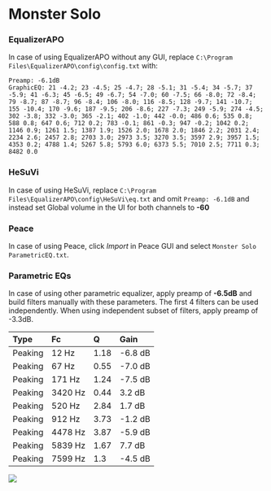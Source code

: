# Monster Solo

### EqualizerAPO
In case of using EqualizerAPO without any GUI, replace `C:\Program Files\EqualizerAPO\config\config.txt`
with:
```
Preamp: -6.1dB
GraphicEQ: 21 -4.2; 23 -4.5; 25 -4.7; 28 -5.1; 31 -5.4; 34 -5.7; 37 -5.9; 41 -6.3; 45 -6.5; 49 -6.7; 54 -7.0; 60 -7.5; 66 -8.0; 72 -8.4; 79 -8.7; 87 -8.7; 96 -8.4; 106 -8.0; 116 -8.5; 128 -9.7; 141 -10.7; 155 -10.4; 170 -9.6; 187 -9.5; 206 -8.6; 227 -7.3; 249 -5.9; 274 -4.5; 302 -3.8; 332 -3.0; 365 -2.1; 402 -1.0; 442 -0.0; 486 0.6; 535 0.8; 588 0.8; 647 0.6; 712 0.2; 783 -0.1; 861 -0.3; 947 -0.2; 1042 0.2; 1146 0.9; 1261 1.5; 1387 1.9; 1526 2.0; 1678 2.0; 1846 2.2; 2031 2.4; 2234 2.6; 2457 2.8; 2703 3.0; 2973 3.5; 3270 3.5; 3597 2.9; 3957 1.5; 4353 0.2; 4788 1.4; 5267 5.8; 5793 6.0; 6373 5.5; 7010 2.5; 7711 0.3; 8482 0.0
```

### HeSuVi
In case of using HeSuVi, replace `C:\Program Files\EqualizerAPO\config\HeSuVi\eq.txt` and omit `Preamp:
-6.1dB` and instead set Global volume in the UI for both channels to **-60**

### Peace
In case of using Peace, click *Import* in Peace GUI and select `Monster Solo ParametricEQ.txt`.

### Parametric EQs
In case of using other parametric equalizer, apply preamp of **-6.5dB** and build filters manually
with these parameters. The first 4 filters can be used independently.
When using independent subset of filters, apply preamp of -3.3dB.

| Type    | Fc      |    Q | Gain    |
|:--------|:--------|:-----|:--------|
| Peaking | 12 Hz   | 1.18 | -6.8 dB |
| Peaking | 67 Hz   | 0.55 | -7.0 dB |
| Peaking | 171 Hz  | 1.24 | -7.5 dB |
| Peaking | 3420 Hz | 0.44 | 3.2 dB  |
| Peaking | 520 Hz  | 2.84 | 1.7 dB  |
| Peaking | 912 Hz  | 3.73 | -1.2 dB |
| Peaking | 4478 Hz | 3.87 | -5.9 dB |
| Peaking | 5839 Hz | 1.67 | 7.7 dB  |
| Peaking | 7599 Hz | 1.3  | -4.5 dB |

![](https://raw.githubusercontent.com/jaakkopasanen/AutoEq/master/results/headphonecom/sbaf-serious/Monster%20Solo/Monster%20Solo.png)